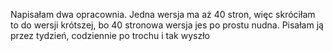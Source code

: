 Napisałam dwa opracownia. Jedna wersja ma aż 40 stron, więc skróciłam to do wersji krótszej, bo 40 stronowa wersja jes po prostu nudna. Pisałam ją przez tydzień, codziennie po trochu i tak wyszło

